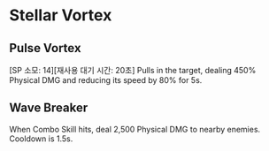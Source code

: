 # Stellar Vortex

## Pulse Vortex

[SP 소모: 14][재사용 대기 시간: 20초] Pulls in the target, dealing 450% Physical DMG and reducing its speed by 80% for 5s.

## Wave Breaker

When Combo Skill hits, deal 2,500 Physical DMG to nearby enemies. Cooldown is 1.5s.
